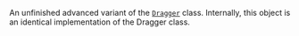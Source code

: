 An unfinished advanced variant of the [`Dragger`](https://create.roblox.com/docs/reference/engine/classes/Dragger) class. Internally, this
object is an identical implementation of the Dragger class.